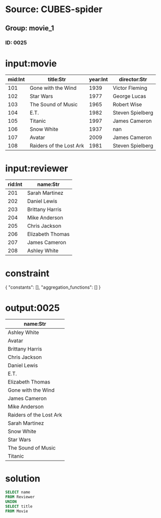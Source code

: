 # Source: CUBES-spider
## Group: movie_1
### ID: 0025

# input:movie

| mid:Int | title:Str | year:Int | director:Str |
|---|---|---|---|
| 101 | Gone with the Wind | 1939 | Victor Fleming |
| 102 | Star Wars | 1977 | George Lucas |
| 103 | The Sound of Music | 1965 | Robert Wise |
| 104 | E.T. | 1982 | Steven Spielberg |
| 105 | Titanic | 1997 | James Cameron |
| 106 | Snow White | 1937 | nan |
| 107 | Avatar | 2009 | James Cameron |
| 108 | Raiders of the Lost Ark | 1981 | Steven Spielberg |

# input:reviewer

| rid:Int | name:Str |
|---|---|
| 201 | Sarah Martinez |
| 202 | Daniel Lewis |
| 203 | Brittany Harris |
| 204 | Mike Anderson |
| 205 | Chris Jackson |
| 206 | Elizabeth Thomas |
| 207 | James Cameron |
| 208 | Ashley White |

# constraint

{
  "constants": [],
  "aggregation_functions": []
}

# output:0025

| name:Str |
|---|
| Ashley White |
| Avatar |
| Brittany Harris |
| Chris Jackson |
| Daniel Lewis |
| E.T. |
| Elizabeth Thomas |
| Gone with the Wind |
| James Cameron |
| Mike Anderson |
| Raiders of the Lost Ark |
| Sarah Martinez |
| Snow White |
| Star Wars |
| The Sound of Music |
| Titanic |

# solution

```sql
SELECT name
FROM Reviewer
UNION
SELECT title
FROM Movie
```
